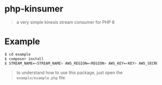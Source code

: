 # php-kinsumer
> a very simple kinesis stream consumer for PHP 8

Example
=======
```bash
$ cd example
$ composer install
$ STREAM_NAME=<STREAM_NAME> AWS_REGION=<REGION> AWS_KEY=<KEY> AWS_SECRET=<SECRET> ./example.php
```

> to understand how to use this package, just open the `example/example.php` file